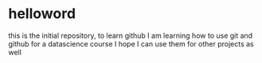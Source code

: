 # helloword
this is the initial repository, to learn github
I am learning how to use git and github for a datascience course
I hope I can use them for other projects as well
